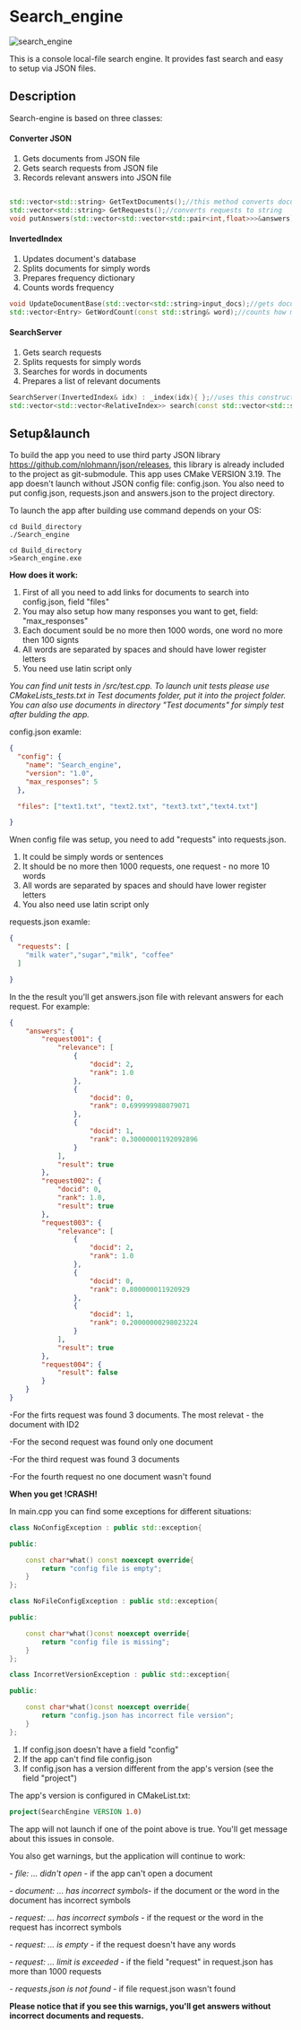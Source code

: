 # Search_engine


![search_engine](https://user-images.githubusercontent.com/105053265/167622043-1147d56a-1b0e-493f-a823-af010def199d.png)






This is a console local-file search engine. 
It provides fast search and easy to setup via JSON files.

## Description

Search-engine is based on three classes:

#### Converter JSON

1. Gets documents from JSON file
2. Gets search requests from JSON file
3. Records relevant answers into JSON file


```C++

std::vector<std::string> GetTextDocuments();//this method converts documents to string
std::vector<std::string> GetRequests();//converts requests to string
void putAnswers(std::vector<std::vector<std::pair<int,float>>>&answers);//converts answers from string to JSON
```

#### InvertedIndex 

1. Updates document's database
2. Splits documents for simply words
3. Prepares frequency dictionary
4. Counts words frequency

```C++
void UpdateDocumentBase(std::vector<std::string>input_docs);//gets documents and splits it for simply words
std::vector<Entry> GetWordCount(const std::string& word);//counts how many times a word appears in documents
```

#### SearchServer 

1. Gets search requests
2. Splits requests for simply words
3. Searches for words in documents
4. Prepares a list of relevant documents 

```C++
SearchServer(InvertedIndex& idx) : _index(idx){ };//uses this constructor to count a frequency for each word from request
std::vector<std::vector<RelativeIndex>> search(const std::vector<std::string>& queries_input);//sorts and returns relevant answers
```

## Setup&launch


To build the app you need to use third party JSON library https://github.com/nlohmann/json/releases, this library is already included to the project as git-submodule.
This app uses CMake VERSION 3.19.
The app doesn't launch without JSON config file: config.json.
You also need to put config.json, requests.json and answers.json to the project directory.

To launch the app after building use command depends on your OS:

```
cd Build_directory
./Search_engine
```

```
cd Build_directory
>Search_engine.exe
```




**How does it work:**

1. First of all you need to add links for documents to search into config.json, field "files"
2. You may also setup how many responses you want to get, field: "max_responses" 
3. Each document sould be no more then 1000 words, one word no more then 100 signts
4. All words are separated by spaces and should have lower register letters
5. You need use latin script only


*You can find unit tests in /src/test.cpp.
To launch unit tests please use CMakeLists_tests.txt in Test documents folder, put it into the project folder.
You can also use documents in directory "Test documents" for simply test after bulding the app.*

config.json examle:

```JSON
{
  "config": {
    "name": "Search_engine",
    "version": "1.0",
    "max_responses": 5
  },

  "files": ["text1.txt", "text2.txt", "text3.txt","text4.txt"]

}
```

Wnen config file was setup, you need to add "requests" into requests.json.

1. It could be simply words or sentences
2. It should be no more then 1000 requests, one request  - no more 10 words
3. All words are separated by spaces and should have lower register letters
5. You also need use latin script only

requests.json examle:

```JSON
{
  "requests": [
    "milk water","sugar","milk", "coffee"
  ]

}

```




In the the result you'll get answers.json file with relevant answers for each request.
For example:

```JSON
{
	"answers": {
		"request001": {
			"relevance": [
				{
					"docid": 2,
					"rank": 1.0
				},
				{
					"docid": 0,
					"rank": 0.699999988079071
				},
				{
					"docid": 1,
					"rank": 0.30000001192092896
				}
			],
			"result": true
		},
		"request002": {
			"docid": 0,
			"rank": 1.0,
			"result": true
		},
		"request003": {
			"relevance": [
				{
					"docid": 2,
					"rank": 1.0
				},
				{
					"docid": 0,
					"rank": 0.800000011920929
				},
				{
					"docid": 1,
					"rank": 0.20000000298023224
				}
			],
			"result": true
		},
		"request004": {
			"result": false
		}
	}
}

```

-For the firts request was found 3 documents. The most relevat - the document with ID2

-For the second request was found only one document

-For the third request was found 3 documents

-For the fourth request no one document wasn't found




**When you get !CRASH!**

In main.cpp you can find some exceptions for different situations:

```C++
class NoConfigException : public std::exception{

public:

    const char*what() const noexcept override{
        return "config file is empty";
    }
};

class NoFileConfigException : public std::exception{

public:

    const char*what()const noexcept override{
        return "config file is missing";
    }
};

class IncorretVersionException : public std::exception{

public:

    const char*what()const noexcept override{
        return "config.json has incorrect file version";
    }
};
```

1. If config.json doesn't have a field "config"
2. If the app can't find file config.json
3. If config.json has a version different from the app's version (see the field "project")

The app's version is configured in CMakeList.txt:
```CMake
project(SearchEngine VERSION 1.0)
```

The app will not launch if one of the point above is true.
You'll get message about this issues in console.

You also get warnings, but the application will continue to work:



*- file: ... didn't open* - if the app can't open a document

*- document: ... has incorrect symbols*- if the document or the word in the document has incorrect symbols

*- request: ... has incorrect symbols* - if the request or the word in the request has incorrect symbols

*- request: ... is empty* - if the request doesn't have any words

*- request: ... limit is exceeded* -  if the field "request" in request.json has more than 1000 requests

*- requests.json is not found* - if file request.json wasn't found

**Please notice that if you see this warnigs, you'll get answers without incorrect documents and requests.**









